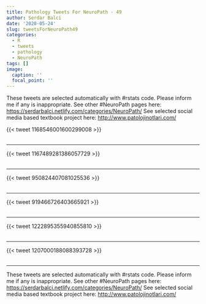 ```yaml
---
title: Pathology Tweets For NeuroPath - 49
author: Serdar Balci
date: '2020-05-24'
slug: tweetsForNeuroPath49
categories:
  - R
  - tweets
  - pathology
  - NeuroPath
tags: []
image:
  caption: ''
  focal_point: ''
---
```



These tweets are selected automatically with #rstats code. Please inform me if any is inappropriate.
See other #NeuroPath pages here: https://serdarbalci.netlify.com/categories/NeuroPath/ 
See selected social media based textbook project here: http://www.patolojinotlari.com/

{{< tweet 1168546001600299008 >}}
<br>
<br>
<hr>
{{< tweet 1167489281386057729 >}}
<br>
<br>
<hr>
{{< tweet 950824407081025536 >}}
<br>
<br>
<hr>
{{< tweet 919466726403665921 >}}
<br>
<br>
<hr>
{{< tweet 1222895355940855810 >}}
<br>
<br>
<hr>
{{< tweet 1207000188088393728 >}}
<br>
<br>
<hr>


These tweets are selected automatically with #rstats code. Please inform me if any is inappropriate.
See other #NeuroPath pages here: https://serdarbalci.netlify.com/categories/NeuroPath/ 
See selected social media based textbook project here: http://www.patolojinotlari.com/
